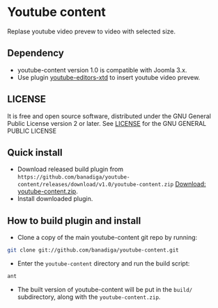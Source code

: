 # Youtube content

Replase youtube video prevew to video with selected size.



## Dependency
* youtube-content version 1.0 is compatible with Joomla 3.x.
* Use plugin [youtube-editors-xtd](https://github.com/banadiga/youtube-editors-xtd) to insert youtube video prevew.


## LICENSE

It is free and open source software, distributed under the GNU General Public License version 2 or later.
See [LICENSE](https://raw.githubusercontent.com/banadiga/youtube-content/master/LICENSE) for the GNU GENERAL PUBLIC LICENSE


## Quick install

* Download released build plugin from ```https://github.com/banadiga/youtube-content/releases/download/v1.0/youtube-content.zip``` [Download: youtube-content.zip](https://github.com/banadiga/youtube-content/releases/download/v1.0/youtube-content.zip).
* Install downloaded plugin.


## How to build plugin and install

* Clone a copy of the main youtube-content git repo by running:
```bash
git clone git://github.com/banadiga/youtube-content.git
```
* Enter the `youtube-content` directory and run the build script:
```bash
ant
```
* The built version of youtube-content will be put in the `build/` subdirectory, along with the `youtube-content.zip`.
